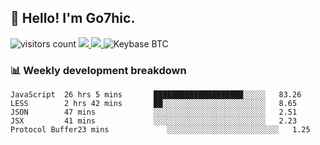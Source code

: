 ## 👋 Hello! I'm Go7hic.

 ![visitors count](https://visitors-by-url-pls-dont-use-this-in-your-repo.vercel.app/Go7hic-github-readme)
 <a href="https://twitter.com/Go7hic">
    <img src="https://img.shields.io/badge/-@Go7hic-1ca0f1?style=flat-square&labelColor=1ca0f1&logo=twitter&logoColor=white&link=https://twitter.com/Go7hic">
   <a/>
   <a href="mailto:gtfx0209@gmail.com">
    <img src="https://img.shields.io/badge/-gtfx0209@gmail.com-c14438?style=flat-square&logo=Gmail&logoColor=white&link=mailto:gtfx0209@gmail.com">
   <a/>
    ![Keybase BTC](https://img.shields.io/keybase/btc/Go7hic)
 <!--
🔭 I’m currently working
🌱 I’m currently learning
💬 Ask me about 
📫 How to reach me: 
⚡ Fun fact: 
-->
 <!--
![My Github Stats](https://github-readme-stats.vercel.app/api?username=Go7hic&show_icons=true&count_private=true)

-->

### 📊 Weekly development breakdown
<!--START_SECTION:waka-->
```text
JavaScript  26 hrs 5 mins       ████████████████████░░░░░   83.26 
LESS        2 hrs 42 mins       ██░░░░░░░░░░░░░░░░░░░░░░░   8.65 
JSON        47 mins             ░░░░░░░░░░░░░░░░░░░░░░░░░   2.51 
JSX         41 mins             ░░░░░░░░░░░░░░░░░░░░░░░░░   2.23 
Protocol Buffer23 mins             ░░░░░░░░░░░░░░░░░░░░░░░░░   1.25
```
<!--END_SECTION:waka-->

